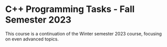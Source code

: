 # C++ Programming Tasks - Fall Semester 2023
This course is a continuation of the Winter semester 2023 course, focusing on even advanced topics.


